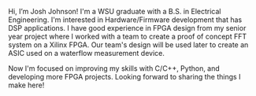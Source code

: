 Hi, I’m Josh Johnson!
I'm a WSU graduate with a B.S. in Electrical Engineering. I'm interested in 
Hardware/Firmware development that has DSP applications. I have good experience in FPGA design from my senior year
project where I worked with a team to create a proof of concept FFT system on a Xilinx FPGA.
Our team's design will be used later to create an ASIC used on a waterflow measurement device.

Now I'm focused on improving my skills with C/C++, Python, and developing more FPGA projects. 
Looking forward to sharing the things I make here!



<!---
J-Johnson-Git/J-Johnson-Git is a ✨ special ✨ repository because its `README.md` (this file) appears on your GitHub profile.
You can click the Preview link to take a look at your changes.
--->

